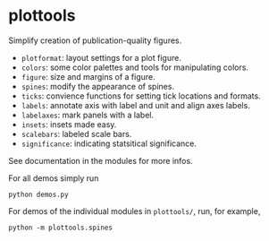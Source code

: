 # plottools

Simplify creation of publication-quality figures.

- `plotformat`: layout settings for a plot figure.
- `colors`: some color palettes and tools for manipulating colors.
- `figure`: size and margins of a figure.
- `spines`: modify the appearance of spines.
- `ticks`: convience functions for setting tick locations and formats.
- `labels`: annotate axis with label and unit and align axes labels.
- `labelaxes`: mark panels with a label.
- `insets`: insets made easy.
- `scalebars`: labeled scale bars.
- `significance`: indicating statsitical significance.

See documentation in the modules for more infos.

For all demos simply run
```
python demos.py
```
For demos of the individual modules in `plottools/`, 
run, for example,
```
python -m plottools.spines
```
